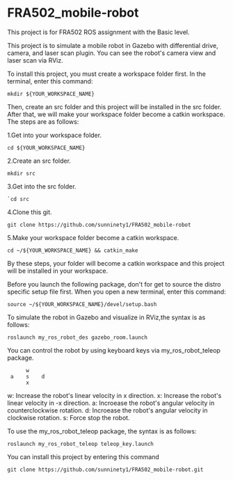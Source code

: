 # FRA502_mobile-robot
This project is for FRA502 ROS assignment with the Basic level.

This project is to simulate a mobile robot in Gazebo with differential drive, camera, and laser scan plugin.
You can see the robot's camera view and laser scan via RViz.

To install this project, you must create a workspace folder first.
In the terminal, enter this command:

    mkdir ${YOUR_WORKSPACE_NAME}

Then, create an src folder and this project will be installed in the src folder. After that, we will make your workspace folder become a catkin workspace. The steps are as follows:

1.Get into your workspace folder.

    cd ${YOUR_WORKSPACE_NAME}

2.Create an src folder. 
    
    mkdir src

3.Get into the src folder.

    `cd src
   
4.Clone this git.

    git clone https://github.com/sunninety1/FRA502_mobile-robot

5.Make your workspace folder become a catkin workspace.

    cd ~/${YOUR_WORKSPACE_NAME} && catkin_make
    
By these steps, your folder will become a catkin workspace and this project will be installed in your workspace.

Before you launch the following package, don't for get to source the distro specific setup file first. When you open a new terminal, enter this command:

    source ~/${YOUR_WORKSPACE_NAME}/devel/setup.bash
    
    

To simulate the robot in Gazebo and visualize in RViz,the syntax is as follows:

    roslaunch my_ros_robot_des gazebo_room.launch

You can control the robot by using keyboard keys via my_ros_robot_teleop package.
        
          w
     a    s    d
          x

w: Increase the robot's linear velocity in x direction.
x: Increase the robot's linear velocity in -x direction.
a: Incroease the robot's angular velocity in counterclockwise rotation.
d: Incroease the robot's angular velocity in clockwise rotation.
s: Force stop the robot.

To use the my_ros_robot_teleop package, the syntax is as follows:

    roslaunch my_ros_robot_teleop teleop_key.launch 
    
You can install this project by entering this command

    git clone https://github.com/sunninety1/FRA502_mobile-robot.git
